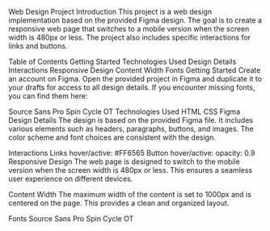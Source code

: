 Web Design Project
Introduction
This project is a web design implementation based on the provided Figma design. The goal is to create a responsive web page that switches to a mobile version when the screen width is 480px or less. The project also includes specific interactions for links and buttons.

Table of Contents
Getting Started
Technologies Used
Design Details
Interactions
Responsive Design
Content Width
Fonts
Getting Started
Create an account on Figma.
Open the provided project in Figma and duplicate it to your drafts for access to all design details.
If you encounter missing fonts, you can find them here:

Source Sans Pro
Spin Cycle OT
Technologies Used
HTML
CSS
Figma
Design Details
The design is based on the provided Figma file. It includes various elements such as headers, paragraphs, buttons, and images. The color scheme and font choices are consistent with the design.

Interactions
Links hover/active: #FF6565
Button hover/active: opacity: 0.9
Responsive Design
The web page is designed to switch to the mobile version when the screen width is 480px or less. This ensures a seamless user experience on different devices.

Content Width
The maximum width of the content is set to 1000px and is centered on the page. This provides a clean and organized layout.

Fonts
Source Sans Pro
Spin Cycle OT